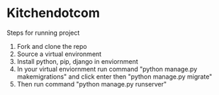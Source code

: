 # Kitchendotcom

Steps for running project
1. Fork and clone the repo
2. Source a virtual environment
3. Install python, pip, django in enviornment
4. In your virtual enviornment run command "python manage.py makemigrations" and click enter then "python manage.py migrate"
5. Then run command "python manage.py runserver"